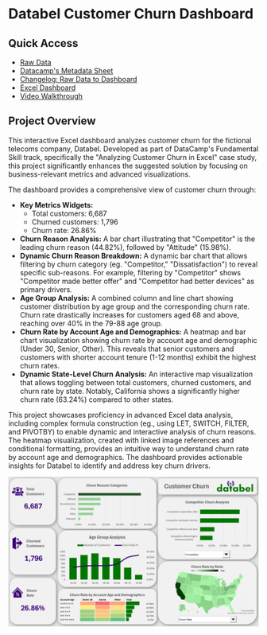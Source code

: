 # Databel Customer Churn Dashboard

## Quick Access
- [Raw Data](/databel-customer-churn-data.xlsx)
- [Datacamp's Metadata Sheet](/databel-customer-churn-metadata-sheet.pdf)
- [Changelog: Raw Data to Dashboard](/changelog.md)
- [Excel Dashboard](/databel-customer-churn-dashboard.xlsx)
- [Video Walkthrough](/databel-dashboard-walkthrough.mp4)


## Project Overview

This interactive Excel dashboard analyzes customer churn for the fictional telecoms company, Databel. Developed as part of DataCamp's Fundamental Skill track, specifically the "Analyzing Customer Churn in Excel" case study, this project significantly enhances the suggested solution by focusing on business-relevant metrics and advanced visualizations.

The dashboard provides a comprehensive view of customer churn through:

- **Key Metrics Widgets:**
  - Total customers: 6,687
  - Churned customers: 1,796
  - Churn rate: 26.86%
- **Churn Reason Analysis:** A bar chart illustrating that "Competitor" is the leading churn reason (44.82%), followed by "Attitude" (15.98%).
- **Dynamic Churn Reason Breakdown:** A dynamic bar chart that allows filtering by churn category (eg. "Competitor," "Dissatisfaction") to reveal specific sub-reasons. For example, filtering by "Competitor" shows "Competitor made better offer" and "Competitor had better devices" as primary drivers.
- **Age Group Analysis:** A combined column and line chart showing customer distribution by age group and the corresponding churn rate. Churn rate drastically increases for customers aged 68 and above, reaching over 40% in the 79-88 age group.
- **Churn Rate by Account Age and Demographics:** A heatmap and bar chart visualization showing churn rate by account age and demographic (Under 30, Senior, Other). This reveals that senior customers and customers with shorter account tenure (1-12 months) exhibit the highest churn rates.
- **Dynamic State-Level Churn Analysis:** An interactive map visualization that allows toggling between total customers, churned customers, and churn rate by state. Notably, California shows a significantly higher churn rate (63.24%) compared to other states.

This project showcases proficiency in advanced Excel data analysis, including complex formula construction (eg., using LET, SWITCH, FILTER, and PIVOTBY) to enable dynamic and interactive analysis of churn reasons. The heatmap visualization, created with linked image references and conditional formatting, provides an intuitive way to understand churn rate by account age and demographics. The dashboard provides actionable insights for Databel to identify and address key churn drivers.

![Final Dashboard](/databel-dashboard.png 'Final Dashboard')
